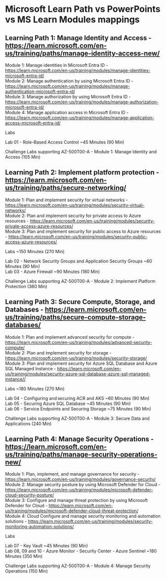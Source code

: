 # Microsoft Learn Path vs PowerPoints vs MS Learn Modules mappings

## Learning Path 1:  Manage Identity and Access - https://learn.microsoft.com/en-us/training/paths/manage-identity-access-new/

Module 1: Manage identities in Microsoft Entra ID - https://learn.microsoft.com/en-us/training/modules/manage-identities-microsoft-entra-id/ <br>
Module 2: Manage authentication by using Microsoft Entra ID - https://learn.microsoft.com/en-us/training/modules/manage-authentication-microsoft-entra-id/ <br>
Module 3: Manage authorization by using Microsoft Entra ID - https://learn.microsoft.com/en-us/training/modules/manage-authorization-microsoft-entra-id/ <br>
Module 4: Manage application access in Microsoft Entra ID - https://learn.microsoft.com/en-us/training/modules/manage-application-access-microsoft-entra-id/ <br>

Labs <br>

Lab 01 - Role-Based Access Control ~45 Minutes (90 Min) <br> 

Challenge Labs supporting AZ-500T00-A - Module 1: Manage Identity and Access (105 Min) <br>

## Learning Path 2:  Implement platform protection - https://learn.microsoft.com/en-us/training/paths/secure-networking/

Module 1: Plan and implement security for virtual networks - https://learn.microsoft.com/en-us/training/modules/security-virtual-networks/ <br>
Module 2: Plan and implement security for private access to Azure resources - https://learn.microsoft.com/en-us/training/modules/security-private-access-azure-resources/ <br>
Module 3: Plan and implement security for public access to Azure resources - https://learn.microsoft.com/en-us/training/modules/security-public-access-azure-resources/<br>

Labs ~150 Minutes (270 Min)<br>

Lab 02 - Network Security Groups and Application Security Groups ~60 Minutes (90 Min) <br>
Lab 03 - Azure Firewall ~90 Minutes (180 Min) <br>

Challenge Labs supporting AZ-500T00-A - Module 2: Implement Platform Protection (360 Min) <br>

## Learning Path 3:  Secure Compute, Storage, and Databases - https://learn.microsoft.com/en-us/training/paths/secure-compute-storage-databases/

Module 1: Plan and implement advanced security for compute  - https://learn.microsoft.com/en-us/training/modules/advanced-security-compute/<br>
Module 2: Plan and implement security for storage - https://learn.microsoft.com/en-us/training/modules/security-storage/ <br>
Module 3: Plan and implement security for Azure SQL Database and Azure SQL Managed Instance  - https://learn.microsoft.com/en-us/training/modules/security-azure-sql-database-azure-sql-managed-instance// <br>

Labs ~180 Minutes (270 Min)<br>

Lab 04 - Configuring and securing ACR and AKS​ ~60 Minutes (90 Min) <br>
Lab 05 - Securing Azure SQL Database ~45 Minutes (90 Min) <br>
Lab 06 - Service Endpoints and Securing Storage ~75 Minutes (90 Min)<br>

Challenge Labs supporting AZ-500T00-A - Module 3: Secure Data and Applications (240 Min) <br>

## Learning Path 4: Manage Security Operations  - https://learn.microsoft.com/en-us/training/paths/manage-security-operations-new/

Module 1: Plan, implement, and manage governance for security - https://learn.microsoft.com/en-us/training/modules/governance-security/ <br>
Module 2: Manage security posture by using Microsoft Defender for Cloud - https://learn.microsoft.com/en-us/training/modules/microsoft-defender-cloud-security-posture/<br>
Module 3: Configure and manage threat protection by using Microsoft Defender for Cloud  - https://learn.microsoft.com/en-us/training/modules/microsoft-defender-cloud-threat-protection/<br>
Module 4: Cloud Configure and manage security monitoring and automation solutions  - https://learn.microsoft.com/en-us/training/modules/security-monitoring-automation-solutions/<br>

Labs <br>

Lab 07 - Key Vault​  ~45 Minutes (90 Min) <br>
Lab 08, 09 and 10 - Azure Monitor - Security Center - Azure Sentinel ~180 Minutes (350 Min) <br>

Challenge Labs supporting AZ-500T00-A - Module 4: Manage Security Operations (150 Min) <br>

